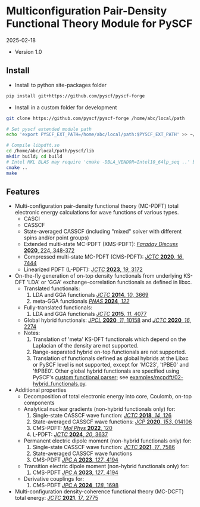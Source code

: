 # Multiconfiguration Pair-Density Functional Theory Module for PySCF

2025-02-18

- Version 1.0

## Install

- Install to python site-packages folder

```sh
pip install git+https://github.com/pyscf/pyscf-forge
```

- Install in a custom folder for development

```sh
git clone https://github.com/pyscf/pyscf-forge /home/abc/local/path

# Set pyscf extended module path
echo 'export PYSCF_EXT_PATH=/home/abc/local/path:$PYSCF_EXT_PATH' >> ~/.bashrc

# Compile libpdft.so
cd /home/abc/local/path/pyscf/lib
mkdir build; cd build
# Intel MKL BLAS may require 'cmake -DBLA_VENDOR=Intel10_64lp_seq ..' below
cmake ..
make
```

## Features

- Multi-configuration pair-density functional theory (MC-PDFT) total electronic
energy calculations for wave functions of various types.
  - CASCI
  - CASSCF
  - State-averaged CASSCF (including "mixed" solver with different spins and/or
  point groups)
  - Extended multi-state MC-PDFT (XMS-PDFT): [*Faraday Discuss* **2020**, 224,
  348-372]
  - Compressed multi-state MC-PDFT (CMS-PDFT): [*JCTC* **2020**, *16*, 7444]
  - Linearized PDFT (L-PDFT): [*JCTC* **2023**, *19*, 3172]
- On-the-fly generation of on-top density functionals from underlying KS-DFT
'LDA' or 'GGA' exchange-correlation functionals as defined in libxc.
  - Translated functionals: 
    1. LDA and GGA functionals [*JCTC* **2014**, *10*, 3669]
    1. meta-GGA functionals [*PNAS* **2024**, *122*]
  - Fully-translated functionals: 
    1. LDA and GGA functionals [*JCTC* **2015**, *11*, 4077]
  - Global hybrid functionals: [*JPCL* **2020**, *11*, 10158] and [*JCTC*
  **2020**, *16*, 2274]
  - Notes:
    1. Translation of 'meta' KS-DFT functionals which depend on the Laplacian
    of the density are not supported.
    1. Range-separated hybrid on-top functionals are not supported.
    1. Translation of functionals defined as global hybrids at the Libxc or
    PySCF level is not supported, except for 'MC23', 'tPBE0' and 'ftPBE0'.
    Other global hybrid functionals are specified using PySCF's [custom
    functional parser][custom functional parser]; see
    [examples/mcpdft/02-hybrid_functionals.py].
- Additional properties
  - Decomposition of total electronic energy into core, Coulomb, on-top
  components
  - Analytical nuclear gradients (non-hybrid functionals only) for:
    1. Single-state CASSCF wave function: [*JCTC* **2018**, *14*, 126]
    1. State-averaged CASSCF wave functions: [*JCP* **2020**, *153*, 014106]
    1. CMS-PDFT: [*Mol Phys* **2022**, 120]
    1. L-PDFT: [*JCTC* **2024**, *20*, 3637]
  - Permanent electric dipole moment (non-hybrid functionals only) for:
    1. Single-state CASSCF wave function: [*JCTC* **2021**, *17*, 7586]
    1. State-averaged CASSCF wave functions
    1. CMS-PDFT [*JPC A* **2023**, *127*, 4194]
  - Transition electric dipole moment (non-hybrid functionals only) for:
    1. CMS-PDFT [*JPC A* **2023**, *127*, 4194]
  - Derivative couplings for:
    1. CMS-PDFT [*JPC A* **2024**, *128*, 1698]
- Multi-configuration density-coherence functional theory (MC-DCFT) total
energy: [*JCTC* **2021**, *17*, 2775]

[*faraday discuss* **2020**, 224, 348-372]: http://dx.doi.org/10.1039/D0FD00037J
[*jcp* **2020**, *153*, 014106]: http://dx.doi.org/10.1063/5.0007040
[*jctc* **2014**, *10*, 3669]: http://dx.doi.org/10.1021/ct500483t
[*jctc* **2015**, *11*, 4077]: http://dx.doi.org/10.1021/acs.jctc.5b00609
[*jctc* **2018**, *14*, 126]: http://dx.doi.org/10.1021/acs.jctc.7b00967
[*jctc* **2020**, *16*, 2274]: http://dx.doi.org/10.1021/acs.jctc.9b01178
[*jctc* **2020**, *16*, 7444]: http://dx.doi.org/10.1021/acs.jctc.0c00908
[*jctc* **2021**, *17*, 2775]: http://dx.doi.org/10.1021/acs.jctc.0c01346
[*jctc* **2021**, *17*, 7586]: http://dx.doi.org/10.1021/acs.jctc.1c00915
[*jctc* **2023**, *19*, 3172]: https://dx.doi.org/10.1021/acs.jctc.3c00207
[*jpcl* **2020**, *11*, 10158]: http://dx.doi.org/10.1021/acs.jpclett.0c02956
[*mol phys* **2022**, 120]: http://dx.doi.org/10.1080/00268976.2022.2110534
[*JCTC* **2024**, *20*, 3637]: https://dx.doi.org/10.1021/acs.jctc.4c00095
[*JPC A* **2024**, *128*, 1698]: https://dx.doi.org/10.1021/acs.jpca.3c07048
[*JPC A* **2023**, *127*, 4194]: https://dx.doi.org/10.1021/acs.jpca.3c01142
[*PNAS* **2024**, *122*]: https://dx.doi.org/10.1073/pnas.2419413121

[comment]: <> (Code hyperlinks)
[examples/mcpdft/02-hybrid_functionals.py]: examples/mcpdft/02-hybrid_functionals.py
[custom functional parser]: https://github.com/pyscf/pyscf/blob/master/examples/dft/24-custom_xc_functional.py
[examples/mcpdft/02-hybrid_functionals.py]: examples/mcpdft/02-hybrid_functionals.py
